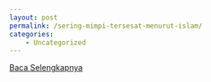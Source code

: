 ```yaml
---
layout: post
permalink: /sering-mimpi-tersesat-menurut-islam/
categories:
    - Uncategorized
---
```


[Baca Selengkapnya](/05)